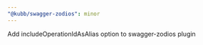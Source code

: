 ```yaml
---
"@kubb/swagger-zodios": minor
---
```


Add includeOperationIdAsAlias option to swagger-zodios plugin
